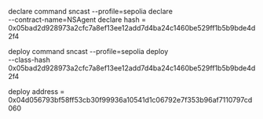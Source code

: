 declare command
sncast --profile=sepolia declare \
     --contract-name=NSAgent
declare hash = 0x05bad2d928973a2cfc7a8ef13ee12add7d4ba24c1460be529ff1b5b9bde4d2f4

deploy command
sncast --profile=sepolia deploy \
--class-hash 0x05bad2d928973a2cfc7a8ef13ee12add7d4ba24c1460be529ff1b5b9bde4d2f4 

deploy address = 0x04d056793bf58ff53cb30f99936a10541d1c06792e7f353b96af7110797cd060